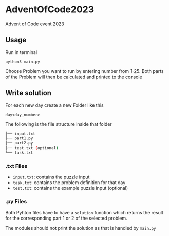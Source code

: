 # AdventOfCode2023
Advent of Code event 2023

## Usage

Run in terminal
```
python3 main.py
```

Choose Problem you want to run by entering number from 1-25. Both parts of the Problem will then be calculated and printed to the console

## Write solution

For each new day create a new Folder like this 
```
day<day_number>
```

The following is the file structure inside that folder
```bash
├── input.txt
├── part1.py
├── part2.py
├── test.txt (optional)
└── task.txt
```
### .txt Files

* ```input.txt```: contains the puzzle input
* ```task.txt```: contains the problem definition for that day
* ```test.txt```: contains the example puzzle input (optional)

### .py Files

Both Pyhton files have to have a ```solution``` function which returns the result for the corresponding part 1 or 2 of the selected problem.

The modules should not print the solution as that is handled by ```main.py```
